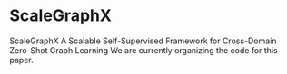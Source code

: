 # ScaleGraphX
ScaleGraphX A Scalable Self-Supervised Framework for Cross-Domain Zero-Shot Graph Learning
We are currently organizing the code for this paper.
